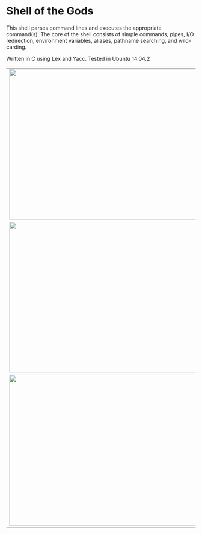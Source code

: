 # Shell of the Gods
This shell parses command lines and executes the appropriate command(s). The core of the shell consists of simple commands, pipes, I/O redirection, environment variables, aliases, pathname searching, and wild-carding. 

Written in C using Lex and Yacc. Tested in Ubuntu 14.04.2

<table style="width:100%">
  <tr>
    <td><img height="400" width="600" src="https://raw.githubusercontent.com/dhua20/ShellProject/master/screenshots/Screen%20Shot%202015-04-25%20at%202.07.55%20AM.png"/></td>
  </tr>
  
  <tr>
    <td><img height="400" width="600" src="https://raw.githubusercontent.com/dhua20/ShellProject/master/screenshots/Screen%20Shot%202015-04-25%20at%202.09.20%20AM.png"/></td>
  </tr>
  
  <tr>
    <td><img height="400" width="600" src="https://raw.githubusercontent.com/dhua20/ShellProject/master/screenshots/Screen%20Shot%202015-04-25%20at%202.14.31%20AM.png"/></td>
  </tr>
</table>
